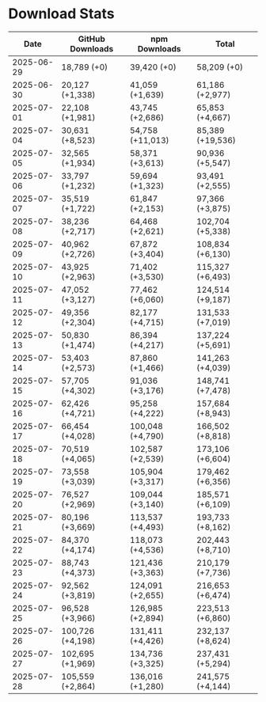 # Download Stats

| Date       | GitHub Downloads | npm Downloads    | Total            |
| ---------- | ---------------- | ---------------- | ---------------- |
| 2025-06-29 | 18,789 (+0)      | 39,420 (+0)      | 58,209 (+0)      |
| 2025-06-30 | 20,127 (+1,338)  | 41,059 (+1,639)  | 61,186 (+2,977)  |
| 2025-07-01 | 22,108 (+1,981)  | 43,745 (+2,686)  | 65,853 (+4,667)  |
| 2025-07-04 | 30,631 (+8,523)  | 54,758 (+11,013) | 85,389 (+19,536) |
| 2025-07-05 | 32,565 (+1,934)  | 58,371 (+3,613)  | 90,936 (+5,547)  |
| 2025-07-06 | 33,797 (+1,232)  | 59,694 (+1,323)  | 93,491 (+2,555)  |
| 2025-07-07 | 35,519 (+1,722)  | 61,847 (+2,153)  | 97,366 (+3,875)  |
| 2025-07-08 | 38,236 (+2,717)  | 64,468 (+2,621)  | 102,704 (+5,338) |
| 2025-07-09 | 40,962 (+2,726)  | 67,872 (+3,404)  | 108,834 (+6,130) |
| 2025-07-10 | 43,925 (+2,963)  | 71,402 (+3,530)  | 115,327 (+6,493) |
| 2025-07-11 | 47,052 (+3,127)  | 77,462 (+6,060)  | 124,514 (+9,187) |
| 2025-07-12 | 49,356 (+2,304)  | 82,177 (+4,715)  | 131,533 (+7,019) |
| 2025-07-13 | 50,830 (+1,474)  | 86,394 (+4,217)  | 137,224 (+5,691) |
| 2025-07-14 | 53,403 (+2,573)  | 87,860 (+1,466)  | 141,263 (+4,039) |
| 2025-07-15 | 57,705 (+4,302)  | 91,036 (+3,176)  | 148,741 (+7,478) |
| 2025-07-16 | 62,426 (+4,721)  | 95,258 (+4,222)  | 157,684 (+8,943) |
| 2025-07-17 | 66,454 (+4,028)  | 100,048 (+4,790) | 166,502 (+8,818) |
| 2025-07-18 | 70,519 (+4,065)  | 102,587 (+2,539) | 173,106 (+6,604) |
| 2025-07-19 | 73,558 (+3,039)  | 105,904 (+3,317) | 179,462 (+6,356) |
| 2025-07-20 | 76,527 (+2,969)  | 109,044 (+3,140) | 185,571 (+6,109) |
| 2025-07-21 | 80,196 (+3,669)  | 113,537 (+4,493) | 193,733 (+8,162) |
| 2025-07-22 | 84,370 (+4,174)  | 118,073 (+4,536) | 202,443 (+8,710) |
| 2025-07-23 | 88,743 (+4,373)  | 121,436 (+3,363) | 210,179 (+7,736) |
| 2025-07-24 | 92,562 (+3,819)  | 124,091 (+2,655) | 216,653 (+6,474) |
| 2025-07-25 | 96,528 (+3,966)  | 126,985 (+2,894) | 223,513 (+6,860) |
| 2025-07-26 | 100,726 (+4,198) | 131,411 (+4,426) | 232,137 (+8,624) |
| 2025-07-27 | 102,695 (+1,969) | 134,736 (+3,325) | 237,431 (+5,294) |
| 2025-07-28 | 105,559 (+2,864) | 136,016 (+1,280) | 241,575 (+4,144) |

